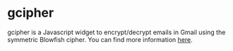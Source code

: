 # gcipher
gcipher is a Javascript widget to encrypt/decrypt emails in Gmail using 
the symmetric Blowfish cipher. You can find more information 
[here](http://yufeiliu.com/gcipher).
